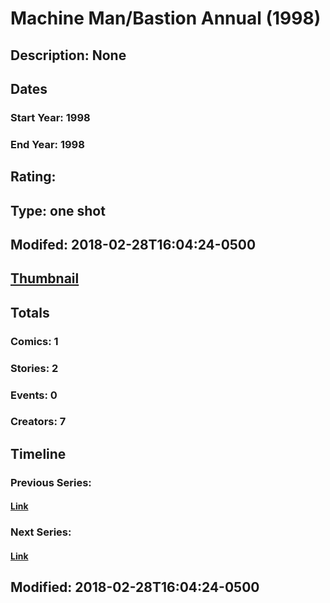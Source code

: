 # Machine Man/Bastion Annual (1998)
## Description: None
## Dates
### Start Year: 1998
### End Year: 1998
## Rating: 
## Type: one shot
## Modifed: 2018-02-28T16:04:24-0500
## [Thumbnail](http://i.annihil.us/u/prod/marvel/i/mg/c/a0/5a97194ecc4ea.jpg)
## Totals
### Comics: 1
### Stories: 2
### Events: 0
### Creators: 7
## Timeline
### Previous Series: 
#### [Link]()
### Next Series: 
#### [Link]()
## Modified: 2018-02-28T16:04:24-0500
